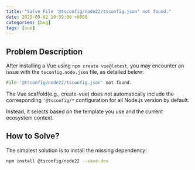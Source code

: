 ```yaml
---
title: "Solve File '@tsconfig/node22/tsconfig.json' not found."
date: 2025-09-02 19:59:00 +0800
categories: [bug]
tags: [vue]
---
```


## Problem Description

After installing a Vue using `npm create vue@latest`, you may encounter an issue with the `tsconfig.node.json` file, as detailed below:

```js
File '@tsconfig/node22/tsconfig.json' not found.
```

The Vue scaffold(e.g., create-vue) does not automatically include the corresponding `'@tsconfig/*` configuration for all Node.js version by default.

Instead, it selects based on the template you use and the current ecosystem context.

## How to Solve?

The simplest solution is to install the missing dependency:

```bash
npm install @tsconfig/node22 --save-dev
```
